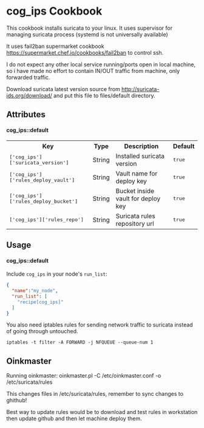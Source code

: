 cog_ips Cookbook
================

This cookbook installs suricata to your linux. It uses supervisor for managing suricata process
(systemd is not universally available)

It uses fail2ban supermarket cookbook https://supermarket.chef.io/cookbooks/fail2ban to control
ssh.

I do not expect any other local service running/ports open in local machine, so
i have made no effort to contain IN/OUT traffic from machine, only forwarded
traffic.

Download suricata latest version source from http://suricata-ids.org/download/ and put
this file to files/default directory.

Attributes
----------

#### cog_ips::default
<table>
  <tr>
    <th>Key</th>
    <th>Type</th>
    <th>Description</th>
    <th>Default</th>
  </tr>
  <tr>
    <td><tt>['cog_ips']['suricata_version']</tt></td>
    <td>String</td>
    <td>Installed suricata version</td>
    <td><tt>true</tt></td>
  </tr>
  <tr>
    <td><tt>['cog_ips']['rules_deploy_vault']</tt></td>
    <td>String</td>
    <td>Vault name for deploy key</td>
    <td><tt>true</tt></td>
  </tr>
  <tr>
    <td><tt>['cog_ips']['rules_deploy_bucket']</tt></td>
    <td>String</td>
    <td>Bucket inside vault for deploy key</td>
    <td><tt>true</tt></td>
  </tr>
  <tr>
    <td><tt>['cog_ips']['rules_repo']</tt></td>
    <td>String</td>
    <td>Suricata rules repository url</td>
    <td><tt>true</tt></td>
  </tr>
</table>


Usage
-----
#### cog_ips::default

Include `cog_ips` in your node's `run_list`:

```json
{
  "name":"my_node",
  "run_list": [
    "recipe[cog_ips]"
  ]
}
```

You also need iptables rules for sending network traffic to suricata instead of
going through untouched.

    iptables -t filter -A FORWARD -j NFQUEUE --queue-num 1

Oinkmaster
----------

Running oinkmaster:
oinkmaster.pl -C /etc/oinkmaster.conf -o /etc/suricata/rules

This changes files in /etc/suricata/rules, remember to sync changes to ghithub!

Best way to update rules would be to download and test rules in workstation
then update github and then let machine deploy them.
